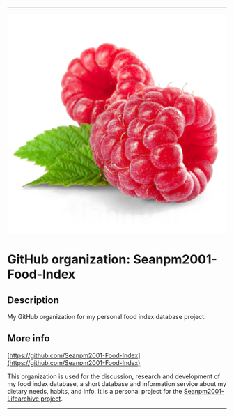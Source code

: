 
***

![Raspberry2.png failed to load. The file may be missing or corrupt. Check the file path for errors first.](/AdditionalInfo/1/Seanpm2001-Food-Index/Raspberry2.png)

# GitHub organization: Seanpm2001-Food-Index

## Description

My GitHub organization for my personal food index database project.

## More info

[https://github.com/Seanpm2001-Food-Index](https://github.com/Seanpm2001-Food-Index)

This organization is used for the discussion, research and development of my food index database, a short database and information service about my dietary needs, habits, and info. It is a personal project for the [Seanpm2001-Lifearchive project](https://github.com/seanpm2001-lifearchive).

***

